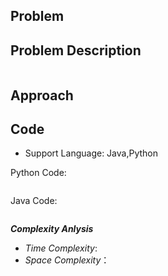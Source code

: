 ## Problem



## Problem Description

```

```

## Approach

## Code

- Support Language: Java,Python

Python Code:

```py

```

Java Code:

```

```

**_Complexity Anlysis_**

- _Time Complexity_: 
- _Space Complexity_：
